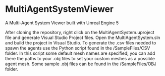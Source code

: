 # MultiAgentSystemViewer
A Multi-Agent System Viewer built with Unreal Engine 5

After cloning the repository, right click on the MultiAgentSystem.uproject file and generate Visual Studio Project files.
Open the MultiAgentSystem.sln and build the project in Visual Studio.
To generate the .csv files needed to spawn the agents use the Python script found in the /SampleFiles/CSV folder.
In this script some default mesh names are specified, you can add there the paths to your .obj files to set your custom meshes as a possible agent mesh. Some sample .obj files can be found in the /SampleFiles/OBJ folder.
